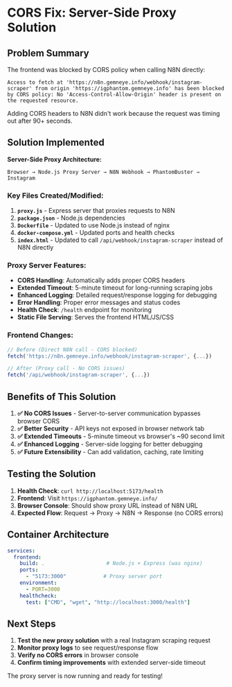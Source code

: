 # CORS Fix: Server-Side Proxy Solution

## Problem Summary

The frontend was blocked by CORS policy when calling N8N directly:
```
Access to fetch at 'https://n8n.gemneye.info/webhook/instagram-scraper' from origin 'https://igphantom.gemneye.info' has been blocked by CORS policy: No 'Access-Control-Allow-Origin' header is present on the requested resource.
```

Adding CORS headers to N8N didn't work because the request was timing out after 90+ seconds.

## Solution Implemented

**Server-Side Proxy Architecture:**
```
Browser → Node.js Proxy Server → N8N Webhook → PhantomBuster → Instagram
```

### Key Files Created/Modified:

1. **`proxy.js`** - Express server that proxies requests to N8N
2. **`package.json`** - Node.js dependencies 
3. **`Dockerfile`** - Updated to use Node.js instead of nginx
4. **`docker-compose.yml`** - Updated ports and health checks
5. **`index.html`** - Updated to call `/api/webhook/instagram-scraper` instead of N8N directly

### Proxy Server Features:

- **CORS Handling**: Automatically adds proper CORS headers
- **Extended Timeout**: 5-minute timeout for long-running scraping jobs  
- **Enhanced Logging**: Detailed request/response logging for debugging
- **Error Handling**: Proper error messages and status codes
- **Health Check**: `/health` endpoint for monitoring
- **Static File Serving**: Serves the frontend HTML/JS/CSS

### Frontend Changes:

```javascript
// Before (Direct N8N call - CORS blocked)
fetch('https://n8n.gemneye.info/webhook/instagram-scraper', {...})

// After (Proxy call - No CORS issues)  
fetch('/api/webhook/instagram-scraper', {...})
```

## Benefits of This Solution

1. **✅ No CORS Issues** - Server-to-server communication bypasses browser CORS
2. **✅ Better Security** - API keys not exposed in browser network tab
3. **✅ Extended Timeouts** - 5-minute timeout vs browser's ~90 second limit
4. **✅ Enhanced Logging** - Server-side logging for better debugging
5. **✅ Future Extensibility** - Can add validation, caching, rate limiting

## Testing the Solution

1. **Health Check**: `curl http://localhost:5173/health`
2. **Frontend**: Visit `https://igphantom.gemneye.info/`  
3. **Browser Console**: Should show proxy URL instead of N8N URL
4. **Expected Flow**: Request → Proxy → N8N → Response (no CORS errors)

## Container Architecture

```yaml
services:
  frontend:
    build: .                    # Node.js + Express (was nginx)
    ports:
      - "5173:3000"            # Proxy server port
    environment:
      - PORT=3000
    healthcheck:
      test: ["CMD", "wget", "http://localhost:3000/health"]
```

## Next Steps

1. **Test the new proxy solution** with a real Instagram scraping request
2. **Monitor proxy logs** to see request/response flow
3. **Verify no CORS errors** in browser console
4. **Confirm timing improvements** with extended server-side timeout

The proxy server is now running and ready for testing!